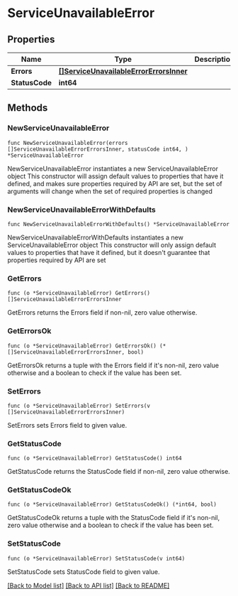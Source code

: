 # ServiceUnavailableError

## Properties

Name | Type | Description | Notes
------------ | ------------- | ------------- | -------------
**Errors** | [**[]ServiceUnavailableErrorErrorsInner**](ServiceUnavailableErrorErrorsInner.md) |  | 
**StatusCode** | **int64** |  | 

## Methods

### NewServiceUnavailableError

`func NewServiceUnavailableError(errors []ServiceUnavailableErrorErrorsInner, statusCode int64, ) *ServiceUnavailableError`

NewServiceUnavailableError instantiates a new ServiceUnavailableError object
This constructor will assign default values to properties that have it defined,
and makes sure properties required by API are set, but the set of arguments
will change when the set of required properties is changed

### NewServiceUnavailableErrorWithDefaults

`func NewServiceUnavailableErrorWithDefaults() *ServiceUnavailableError`

NewServiceUnavailableErrorWithDefaults instantiates a new ServiceUnavailableError object
This constructor will only assign default values to properties that have it defined,
but it doesn't guarantee that properties required by API are set

### GetErrors

`func (o *ServiceUnavailableError) GetErrors() []ServiceUnavailableErrorErrorsInner`

GetErrors returns the Errors field if non-nil, zero value otherwise.

### GetErrorsOk

`func (o *ServiceUnavailableError) GetErrorsOk() (*[]ServiceUnavailableErrorErrorsInner, bool)`

GetErrorsOk returns a tuple with the Errors field if it's non-nil, zero value otherwise
and a boolean to check if the value has been set.

### SetErrors

`func (o *ServiceUnavailableError) SetErrors(v []ServiceUnavailableErrorErrorsInner)`

SetErrors sets Errors field to given value.


### GetStatusCode

`func (o *ServiceUnavailableError) GetStatusCode() int64`

GetStatusCode returns the StatusCode field if non-nil, zero value otherwise.

### GetStatusCodeOk

`func (o *ServiceUnavailableError) GetStatusCodeOk() (*int64, bool)`

GetStatusCodeOk returns a tuple with the StatusCode field if it's non-nil, zero value otherwise
and a boolean to check if the value has been set.

### SetStatusCode

`func (o *ServiceUnavailableError) SetStatusCode(v int64)`

SetStatusCode sets StatusCode field to given value.



[[Back to Model list]](../README.md#documentation-for-models) [[Back to API list]](../README.md#documentation-for-api-endpoints) [[Back to README]](../README.md)



